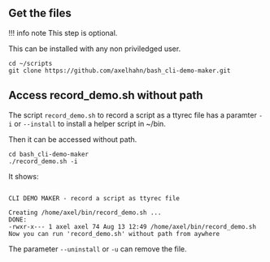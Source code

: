 <!-- START-ADD-TTY-PLAYER -->
<html>
    <script src=ttyrec/webcomponents-lite.min.js></script>
    <link rel=stylesheet href=ttyrec/tty-player.css>
    <script src=ttyrec/term.min.js></script>
    <script src=ttyrec/tty-player.min.js></script>
</html>
<!-- END-ADD-TTY-PLAYER -->

## Get the files

!!! info note
    This step is optional.


This can be installed with any non priviledged user.

```shell
cd ~/scripts
git clone https://github.com/axelhahn/bash_cli-demo-maker.git
```

## Access record_demo.sh without path

The script `record_demo.sh` to record a script as a ttyrec file has a paramter `-i` or `--install` to install a helper script in ~/bin.

Then it can be accessed without path.

```shell
cd bash_cli-demo-maker
./record_demo.sh -i
```
It shows:

```text

CLI DEMO MAKER - record a script as ttyrec file

Creating /home/axel/bin/record_demo.sh ...
DONE:
-rwxr-x--- 1 axel axel 74 Aug 13 12:49 /home/axel/bin/record_demo.sh
Now you can run 'record_demo.sh' without path from aywhere
```

The parameter `--uninstall` or `-u` can remove the file.


<tty-player controls rows=20 cols=90 src=files/clidemo_install.ttyrec poster=npt:0.00></tty-player>
